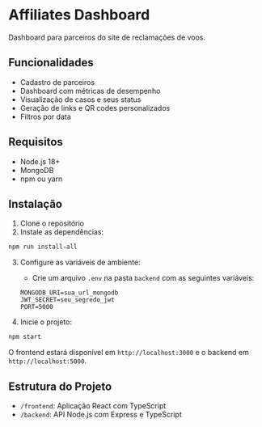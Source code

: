 # Affiliates Dashboard

Dashboard para parceiros do site de reclamações de voos.

## Funcionalidades

- Cadastro de parceiros
- Dashboard com métricas de desempenho
- Visualização de casos e seus status
- Geração de links e QR codes personalizados
- Filtros por data

## Requisitos

- Node.js 18+
- MongoDB
- npm ou yarn

## Instalação

1. Clone o repositório
2. Instale as dependências:
```bash
npm run install-all
```

3. Configure as variáveis de ambiente:
   - Crie um arquivo `.env` na pasta `backend` com as seguintes variáveis:
   ```
   MONGODB_URI=sua_url_mongodb
   JWT_SECRET=seu_segredo_jwt
   PORT=5000
   ```

4. Inicie o projeto:
```bash
npm start
```

O frontend estará disponível em `http://localhost:3000` e o backend em `http://localhost:5000`.

## Estrutura do Projeto

- `/frontend`: Aplicação React com TypeScript
- `/backend`: API Node.js com Express e TypeScript 